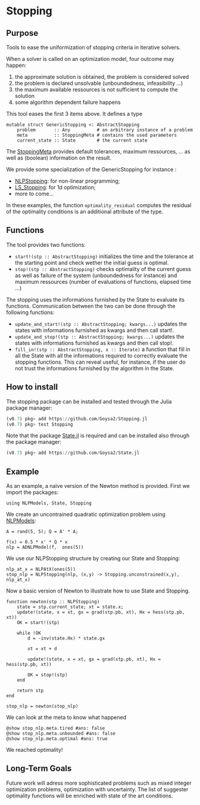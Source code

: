# Stopping

## Purpose

Tools to ease the uniformization of stopping criteria in iterative solvers.

When a solver is called on an optimization model, four outcome may happen:

1. the approximate solution is obtained, the problem is considered solved
2. the problem is declared unsolvable (unboundedness, infeasibility ...)
3. the maximum available ressources is not sufficient to compute the solution
4. some algorithm dependent failure happens

This tool eases the first 3 items above. It defines a type

    mutable struct GenericStopping <: AbstractStopping
        problem       :: Any          # an arbitrary instance of a problem
        meta          :: StoppingMeta # contains the used parameters
        current_state :: State        # the current state

The [StoppingMeta](https://github.com/Goysa2/Stopping.jl/blob/master/src/StoppingMetamod.jl) provides default tolerances, maximum ressources, ...  as well as (boolean) information on the result.

We provide some specialization of the GenericStopping for instance :
  * [NLPStopping](https://github.com/Goysa2/Stopping.jl/blob/master/src/NLPStoppingmod.jl): for non-linear programming;
  * [LS_Stopping](https://github.com/Goysa2/Stopping.jl/blob/master/src/LineSearchStoppingmod.jl): for 1d optimization;
  * more to come...
  
In these examples, the function `optimality_residual` computes the residual of the optimality conditions is an additional attribute of the type.

## Functions

The tool provides two functions:
* `start!(stp :: AbstractStopping)` initializes the time and the tolerance at the starting point and check wether the initial guess is optimal.
* `stop!(stp :: AbstractStopping)` checks optimality of the current guess as well as failure of the system (unboundedness for instance) and maximum ressources (number of evaluations of functions, elapsed time ...)

The stopping uses the informations furnished by the State to evaluate its functions. Communication between the two can be done through the following functions:
* `update_and_start!(stp :: AbstractStopping; kwargs...)` updates the states with informations furnished as kwargs and then call start!.
* `update_and_stop!(stp :: AbstractStopping; kwargs...)` updates the states with informations furnished as kwargs and then call stop!.
* `fill_in!(stp :: AbstractStopping, x :: Iterate)` a function that fill in all the State with all the informations required to correctly evaluate the stopping functions. This can reveal useful, for instance, if the user do not trust the informations furnished by the algorithm in the State.

## How to install

The stopping package can be installed and tested through the Julia package manager:

```julia
(v0.7) pkg> add https://github.com/Goysa2/Stopping.jl
(v0.7) pkg> test Stopping
```
Note that the package [State.jl](https://github.com/Goysa2/State.jl) is required and can be installed also through the package manager:
```julia
(v0.7) pkg> add https://github.com/Goysa2/State.jl
```
## Example

As an example, a naïve version of the Newton method is provided. First we import the packages:
```
using NLPModels, State, Stopping
```

We create an uncontrained quadratic optimization problem using [NLPModels](https://github.com/JuliaSmoothOptimizers/NLPModels.jl):
```
A = rand(5, 5); Q = A' * A;

f(x) = 0.5 * x' * Q * x
nlp = ADNLPModel(f,  ones(5))
```

We use our NLPStopping structure by creating our State and Stopping:

```
nlp_at_x = NLPAtX(ones(5))
stop_nlp = NLPStopping(nlp, (x,y) -> Stopping.unconstrained(x,y), nlp_at_x)
```

Now a basic version of Newton to illustrate how to use State and Stopping.

```
function newton(stp :: NLPStopping)
    state = stp.current_state; xt = state.x;
    update!(state, x = xt, gx = grad(stp.pb, xt), Hx = hess(stp.pb, xt))
    OK = start!(stp)

    while !OK
        d = -inv(state.Hx) * state.gx

        xt = xt + d

        update!(state, x = xt, gx = grad(stp.pb, xt), Hx = hess(stp.pb, xt))

        OK = stop!(stp)
    end

    return stp
end

stop_nlp = newton(stop_nlp)
```

We can look at the meta to know what happened
```
@show stop_nlp.meta.tired #ans: false
@show stop_nlp.meta.unbounded #ans: false
@show stop_nlp.meta.optimal #ans: true
```

We reached optimality!

## Long-Term Goals

Future work will adress more sophisticated problems such as mixed integer optimization problems, optimization with uncertainty. The list of suggester optimality functions will be enriched with state of the art conditions.
